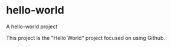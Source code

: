 # hello-world
A hello-world project

This project is the "Hello World" project
focused on using Github.
